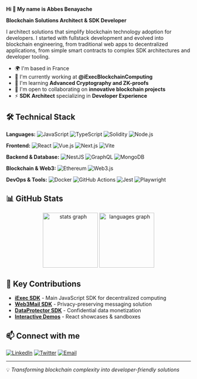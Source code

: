 **Hi 👋 My name is Abbes Benayache**

**Blockchain Solutions Architect & SDK Developer**

I architect solutions that simplify blockchain technology adoption for developers. I started with fullstack development and evolved into blockchain engineering, from traditional web apps to decentralized applications, from simple smart contracts to complex SDK architectures and developer tooling.

* 🌍  I'm based in France
* 🔭  I'm currently working at **@iExecBlockchainComputing**
* 🧠  I'm learning **Advanced Cryptography and ZK-proofs**
* 🤝  I'm open to collaborating on **innovative blockchain projects**
* ⚡  **SDK Architect** specializing in **Developer Experience**

## 🛠️ Technical Stack

**Languages:**
![JavaScript](https://img.shields.io/badge/-JavaScript-F7DF1E?style=flat-square&logo=javascript&logoColor=black)
![TypeScript](https://img.shields.io/badge/-TypeScript-3178C6?style=flat-square&logo=typescript&logoColor=white)
![Solidity](https://img.shields.io/badge/-Solidity-363636?style=flat-square&logo=solidity&logoColor=white)
![Node.js](https://img.shields.io/badge/-Node.js-339933?style=flat-square&logo=node.js&logoColor=white)

**Frontend:**
![React](https://img.shields.io/badge/-React-61DAFB?style=flat-square&logo=react&logoColor=black)
![Vue.js](https://img.shields.io/badge/-Vue.js-4FC08D?style=flat-square&logo=vue.js&logoColor=white)
![Next.js](https://img.shields.io/badge/-Next.js-000000?style=flat-square&logo=next.js&logoColor=white)
![Vite](https://img.shields.io/badge/-Vite-646CFF?style=flat-square&logo=vite&logoColor=white)

**Backend & Database:**
![NestJS](https://img.shields.io/badge/-NestJS-E0234E?style=flat-square&logo=nestjs&logoColor=white)
![GraphQL](https://img.shields.io/badge/-GraphQL-E10098?style=flat-square&logo=graphql&logoColor=white)
![MongoDB](https://img.shields.io/badge/-MongoDB-47A248?style=flat-square&logo=mongodb&logoColor=white)

**Blockchain & Web3:**
![Ethereum](https://img.shields.io/badge/-Ethereum-3C3C3D?style=flat-square&logo=ethereum&logoColor=white)
![Web3.js](https://img.shields.io/badge/-Web3.js-F16822?style=flat-square&logo=web3.js&logoColor=white)

**DevOps & Tools:**
![Docker](https://img.shields.io/badge/-Docker-2496ED?style=flat-square&logo=docker&logoColor=white)
![GitHub Actions](https://img.shields.io/badge/-GitHub%20Actions-2088FF?style=flat-square&logo=github-actions&logoColor=white)
![Jest](https://img.shields.io/badge/-Jest-C21325?style=flat-square&logo=jest&logoColor=white)
![Playwright](https://img.shields.io/badge/-Playwright-2EAD33?style=flat-square&logo=playwright&logoColor=white)

## 📊 GitHub Stats

<div align="center">
  <img src="https://github-readme-stats.vercel.app/api?username=abbesBenayache&hide_title=false&hide_rank=false&show_icons=true&include_all_commits=true&count_private=true&disable_animations=false&theme=dracula&locale=en&hide_border=false" height="150" alt="stats graph"  />
  <img src="https://github-readme-stats.vercel.app/api/top-langs?username=abbesBenayache&locale=en&hide_title=false&layout=compact&card_width=320&langs_count=5&theme=dracula&hide_border=false" height="150" alt="languages graph"  />
</div>

## 🚀 Key Contributions

- **[iExec SDK](https://github.com/iExecBlockchainComputing/iexec-sdk)** - Main JavaScript SDK for decentralized computing
- **[Web3Mail SDK](https://github.com/iExecBlockchainComputing/web3mail-sdk)** - Privacy-preserving messaging solution
- **[DataProtector SDK](https://github.com/iExecBlockchainComputing/dataprotector-sdk)** - Confidential data monetization
- **[Interactive Demos](https://github.com/iExecBlockchainComputing/web3mail-usecase-demo)** - React showcases & sandboxes

## 📫 Connect with me

[![LinkedIn](https://img.shields.io/badge/-LinkedIn-0077B5?style=flat-square&logo=linkedin&logoColor=white)](https://linkedin.com/in/abbes-benayache)
[![Twitter](https://img.shields.io/badge/-Twitter-1DA1F2?style=flat-square&logo=twitter&logoColor=white)](https://twitter.com/abbesbenayache)
[![Email](https://img.shields.io/badge/-Email-D14836?style=flat-square&logo=gmail&logoColor=white)](mailto:benayache.abbes@gmail.com)

---
💡 *Transforming blockchain complexity into developer-friendly solutions*